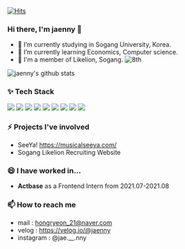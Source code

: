 [![Hits](https://hits.seeyoufarm.com/api/count/incr/badge.svg?url=https%3A%2F%2Fgithub.com%2Fjaenny&count_bg=%2379C83D&title_bg=%23555555&icon=&icon_color=%23E7E7E7&title=hits&edge_flat=false)](https://hits.seeyoufarm.com)
### Hi there, I'm jaenny 👋
- 🔭 I’m currently studying in Sogang University, Korea.
- 🌱 I’m currently learning Economics, Computer science.
- 🦁 I'm a member of Likelion, Sogang. ![8th](https://likelion-badge.herokuapp.com/api/likelion_shield_badge?generation=8)

![jaenny's github stats](https://github-readme-stats.vercel.app/api?username=jaenny)


### ✨ Tech Stack
<img src="https://img.shields.io/badge/python-3776AB?style=for-the-badge&logo=python&logoColor=white"> <img src="https://img.shields.io/badge/django-092E20?style=for-the-badge&logo=django&logoColor=white"> <img src="https://img.shields.io/badge/html-E34F26?style=for-the-badge&logo=html5&logoColor=white"> <img src="https://img.shields.io/badge/css-1572B6?style=for-the-badge&logo=css3&logoColor=white"> <img src="https://img.shields.io/badge/javascript-F7DF1E?style=for-the-badge&logo=javascript&logoColor=black"> <img src="https://img.shields.io/badge/jquery-0769AD?style=for-the-badge&logo=jquery&logoColor=white"> <img src="https://img.shields.io/badge/bootstrap-7952B3?style=for-the-badge&logo=bootstrap&logoColor=white"> <img src="https://img.shields.io/badge/react-61DAFB?style=for-the-badge&logo=react&logoColor=black">  <img src="https://img.shields.io/badge/github-181717?style=for-the-badge&logo=github&logoColor=white"> 


### ⚡ Projects I've involved
- SeeYa! https://musicalseeya.com/
- Sogang Likelion Recruiting Website


### 😄 I have worked in...
- **Actbase** as a Frontend Intern from 2021.07-2021.08


### 📫 How to reach me
- mail : hongryeon_21@naver.com
- velog : https://velog.io/@jaenny
- instagram : @jae.__.nny


<!-- ### 💬 Here's my portfolio
- https://www.notion.so/likelionjs/8f208ce03aa34829a3f5bcc80a27bdba

 -->

<!--
**jaenny/jaenny** is a ✨ _special_ ✨ repository because its `README.md` (this file) appears on your GitHub profile.

Here are some ideas to get you started:

- 🔭 I’m currently studying in Sogang University, Korea.
- 🌱 I’m currently learning Economics, Computer science.
- 👯 I’m looking to collaborate on ...
- 🤔 I’m looking for help with ...
- 💬 Ask me about ...
- 📫 How to reach me: ...
- 😄 Pronouns: ...
- ⚡ Fun fact: ...
-->
